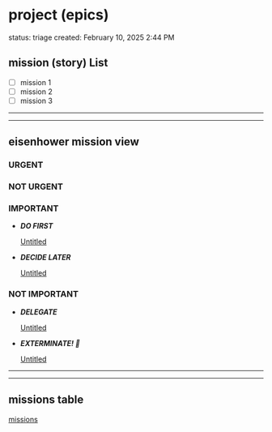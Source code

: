# project (epics)

status: triage
created: February 10, 2025 2:44 PM

## mission (story) List

- [ ]  mission 1
- [ ]  mission 2
- [ ]  mission 3

---

---

## eisenhower mission view

### URGENT

### NOT URGENT

### IMPORTANT

- ***DO FIRST***
    
    [Untitled](project%20(epics)%201966509554a780c3a1e3c81ec86bf90d/Untitled%201966509554a781358845e5d7892ffe62.csv)
    

- ***DECIDE LATER***
    
    [Untitled](project%20(epics)%201966509554a780c3a1e3c81ec86bf90d/Untitled%201966509554a78183a5ccedb9bce6ea42.csv)
    

### NOT IMPORTANT

- ***DELEGATE***
    
    [Untitled](project%20(epics)%201966509554a780c3a1e3c81ec86bf90d/Untitled%201966509554a7815291f4d2688b3ddb6c.csv)
    

- ***EXTERMINATE! 🤖***
    
    [Untitled](project%20(epics)%201966509554a780c3a1e3c81ec86bf90d/Untitled%201966509554a781cc98c5ccbc471f245f.csv)
    

---

---

## missions table

[missions](project%20(epics)%201966509554a780c3a1e3c81ec86bf90d/missions%201966509554a7805ca319c048c6289cc6.csv)